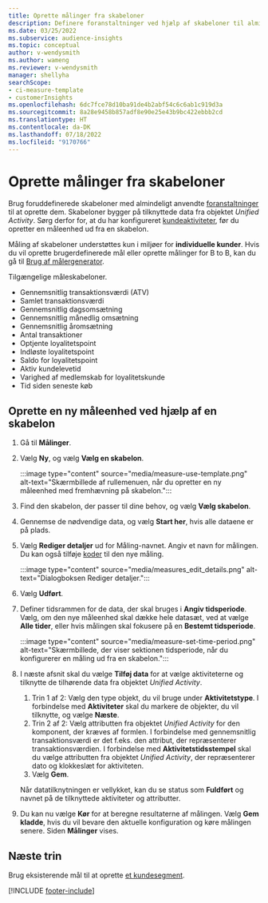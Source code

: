 ```yaml
---
title: Oprette målinger fra skabeloner
description: Definere foranstaltninger ved hjælp af skabeloner til almindelige sager.
ms.date: 03/25/2022
ms.subservice: audience-insights
ms.topic: conceptual
author: v-wendysmith
ms.author: wameng
ms.reviewer: v-wendysmith
manager: shellyha
searchScope:
- ci-measure-template
- customerInsights
ms.openlocfilehash: 6dc7fce78d10ba91de4b2abf54c6c6ab1c919d3a
ms.sourcegitcommit: 8a28e9458b857adf8e90e25e43b9bc422ebbb2cd
ms.translationtype: HT
ms.contentlocale: da-DK
ms.lasthandoff: 07/18/2022
ms.locfileid: "9170766"
---
```

# <a name="create-measures-from-templates"></a>Oprette målinger fra skabeloner

Brug foruddefinerede skabeloner med almindeligt anvendte [foranstaltninger](measures.md) til at oprette dem. Skabeloner bygger på tilknyttede data fra objektet *Unified Activity*. Sørg derfor for, at du har konfigureret [kundeaktiviteter](activities.md), før du opretter en måleenhed ud fra en skabelon.

Måling af skabeloner understøttes kun i miljøer for **individuelle kunder**. Hvis du vil oprette brugerdefinerede mål eller oprette målinger for B to B, kan du gå til [Brug af målergenerator](measure-builder.md).

Tilgængelige måleskabeloner.
- Gennemsnitlig transaktionsværdi (ATV)
- Samlet transaktionsværdi
- Gennemsnitlig dagsomsætning
- Gennemsnitlig månedlig omsætning
- Gennemsnitlig åromsætning
- Antal transaktioner
- Optjente loyalitetspoint
- Indløste loyalitetspoint
- Saldo for loyalitetspoint
- Aktiv kundelevetid
- Varighed af medlemskab for loyalitetskunde
- Tid siden seneste køb

## <a name="build-a-new-measure-using-a-template"></a>Oprette en ny måleenhed ved hjælp af en skabelon

1. Gå til **Målinger**.

1. Vælg **Ny**, og vælg **Vælg en skabelon**.

   :::image type="content" source="media/measure-use-template.png" alt-text="Skærmbillede af rullemenuen, når du opretter en ny måleenhed med fremhævning på skabelon.":::

1. Find den skabelon, der passer til dine behov, og vælg **Vælg skabelon**.

1. Gennemse de nødvendige data, og vælg **Start her**, hvis alle dataene er på plads.

1. Vælg **Rediger detaljer** ud for Måling-navnet. Angiv et navn for målingen. Du kan også tilføje [koder](work-with-tags-columns.md#manage-tags) til den nye måling.

   :::image type="content" source="media/measures_edit_details.png" alt-text="Dialogboksen Rediger detaljer.":::

1. Vælg **Udført**.

1. Definer tidsrammen for de data, der skal bruges i **Angiv tidsperiode**. Vælg, om den nye måleenhed skal dække hele datasæt, ved at vælge **Alle tider**, eller hvis målingen skal fokusere på en **Bestemt tidsperiode**.

   :::image type="content" source="media/measure-set-time-period.png" alt-text="Skærmbillede, der viser sektionen tidsperiode, når du konfigurerer en måling ud fra en skabelon.":::

1. I næste afsnit skal du vælge **Tilføj data** for at vælge aktiviteterne og tilknytte de tilhørende data fra objektet *Unified Activity*.

    1. Trin 1 af 2: Vælg den type objekt, du vil bruge under **Aktivitetstype**. I forbindelse med **Aktiviteter** skal du markere de objekter, du vil tilknytte, og vælge **Næste**.
    1. Trin 2 af 2: Vælg attributten fra objektet *Unified Activity* for den komponent, der kræves af formlen. I forbindelse med gennemsnitlig transaktionsværdi er det f.eks. den attribut, der repræsenterer transaktionsværdien. I forbindelse med **Aktivitetstidsstempel** skal du vælge attributten fra objektet *Unified Activity*, der repræsenterer dato og klokkeslæt for aktiviteten.
    1. Vælg **Gem**.

    Når datatilknytningen er vellykket, kan du se status som **Fuldført** og navnet på de tilknyttede aktiviteter og attributter.

1. Du kan nu vælge **Kør** for at beregne resultaterne af målingen. Vælg **Gem kladde**, hvis du vil bevare den aktuelle konfiguration og køre målingen senere. Siden **Målinger** vises.

## <a name="next-step"></a>Næste trin

Brug eksisterende mål til at oprette [et kundesegment](segments.md).

[!INCLUDE [footer-include](includes/footer-banner.md)]
